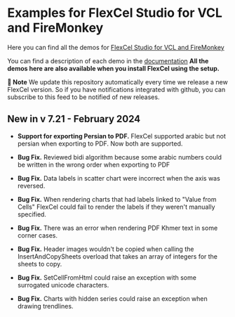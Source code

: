 ﻿# Examples for FlexCel Studio for VCL and FireMonkey

Here you can find all the demos for [FlexCel Studio for VCL and FireMonkey](http://www.tmssoftware.com/site/flexcel.asp)

You can find a description of each demo in the [documentation](https://doc.tmssoftware.com/flexcel/vcl/index.html)
**All the demos here are also available when you install FlexCel using the setup.**

**:book: Note** We update this repository automatically every time we release a new FlexCel version. So if you have notifications integrated with github, you can subscribe to this feed to be notified of new releases.


## New in v 7.21 - February 2024


- **Support for exporting Persian to PDF.** FlexCel supported arabic but not persian when exporting to PDF. Now both are supported.

- **Bug Fix.** Reviewed bidi algorithm because some arabic numbers could be written in the wrong order when exporting to PDF

- **Bug Fix.** Data labels in scatter chart were incorrect when the axis was reversed.

- **Bug Fix.** When rendering charts that had labels linked to "Value from Cells" FlexCel could fail to render the labels if they weren't manually specified.

- **Bug Fix.** There was an error when rendering PDF Khmer text in some corner cases.

- **Bug Fix.** Header images wouldn't be copied when calling the InsertAndCopySheets overload that takes an array of integers for the sheets to copy.

- **Bug Fix.** SetCellFromHtml could raise an exception with some surrogated unicode characters.

- **Bug Fix.** Charts with hidden series could raise an exception when drawing trendlines.

